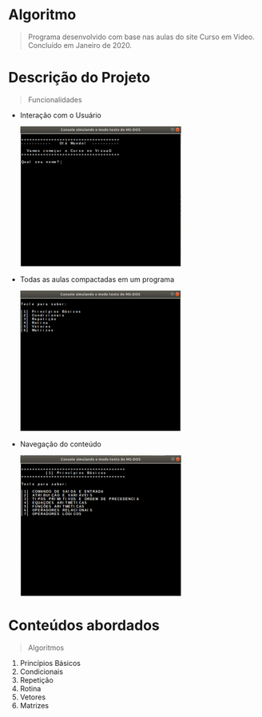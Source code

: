 # Algoritmo


> Programa desenvolvido com base nas aulas do site Curso em Video.
> Concluído em Janeiro de 2020.


# Descrição do Projeto


> Funcionalidades

- Interação com o Usuário

  ![VisualG](/img/visual00.png)
  
 - Todas as aulas compactadas em um programa
 
   ![VisualG](/img/visual01.png)
 
 - Navegação do conteúdo
 
   ![VisualG](/img/visualg.png)
 
 
 # Conteúdos abordados
 
 
 > Algoritmos
 
 1) Princípios Básicos
 2) Condicionais
 3) Repetição
 4) Rotina
 5) Vetores
 6) Matrizes
 
 
